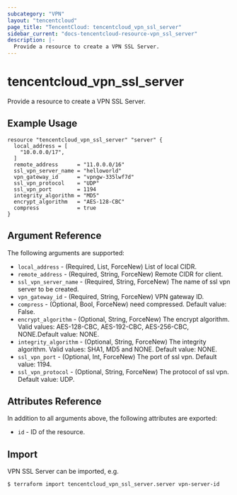 ```yaml
---
subcategory: "VPN"
layout: "tencentcloud"
page_title: "TencentCloud: tencentcloud_vpn_ssl_server"
sidebar_current: "docs-tencentcloud-resource-vpn_ssl_server"
description: |-
  Provide a resource to create a VPN SSL Server.
---
```


# tencentcloud_vpn_ssl_server

Provide a resource to create a VPN SSL Server.

## Example Usage

```hcl
resource "tencentcloud_vpn_ssl_server" "server" {
  local_address = [
    "10.0.0.0/17",
  ]
  remote_address      = "11.0.0.0/16"
  ssl_vpn_server_name = "helloworld"
  vpn_gateway_id      = "vpngw-335lwf7d"
  ssl_vpn_protocol    = "UDP"
  ssl_vpn_port        = 1194
  integrity_algorithm = "MD5"
  encrypt_algorithm   = "AES-128-CBC"
  compress            = true
}
```

## Argument Reference

The following arguments are supported:

* `local_address` - (Required, List, ForceNew) List of local CIDR.
* `remote_address` - (Required, String, ForceNew) Remote CIDR for client.
* `ssl_vpn_server_name` - (Required, String, ForceNew) The name of ssl vpn server to be created.
* `vpn_gateway_id` - (Required, String, ForceNew) VPN gateway ID.
* `compress` - (Optional, Bool, ForceNew) need compressed. Default value: False.
* `encrypt_algorithm` - (Optional, String, ForceNew) The encrypt algorithm. Valid values: AES-128-CBC, AES-192-CBC, AES-256-CBC, NONE.Default value: NONE.
* `integrity_algorithm` - (Optional, String, ForceNew) The integrity algorithm. Valid values: SHA1, MD5 and NONE. Default value: NONE.
* `ssl_vpn_port` - (Optional, Int, ForceNew) The port of ssl vpn. Default value: 1194.
* `ssl_vpn_protocol` - (Optional, String, ForceNew) The protocol of ssl vpn. Default value: UDP.

## Attributes Reference

In addition to all arguments above, the following attributes are exported:

* `id` - ID of the resource.



## Import

VPN SSL Server can be imported, e.g.

```
$ terraform import tencentcloud_vpn_ssl_server.server vpn-server-id
```

